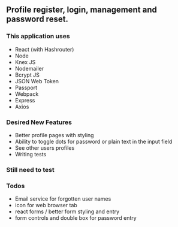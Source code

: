 ## Profile register, login, management and password reset. 

### This application uses
- React (with Hashrouter)
- Node
- Knex JS
- Nodemailer
- Bcrypt JS
- JSON Web Token
- Passport
- Webpack
- Express
- Axios

### Desired New Features 
- Better profile pages with styling 
- Ability to toggle dots for password or plain text in the input field
- See other users profiles
- Writing tests

### Still need to test


### Todos
- Email service for forgotten user names
- icon for web browser tab
- react forms / better form styling and entry
- form controls and double box for password entry
